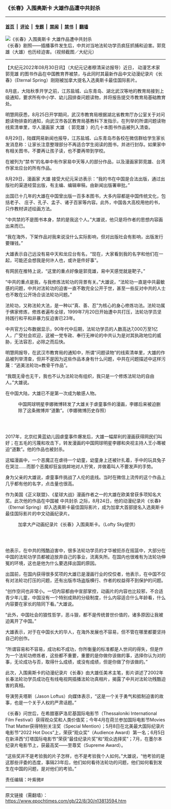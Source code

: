 ### 《长春》入围奥斯卡 大雄作品遭中共封杀

---

#### [首页](../../../..?n13813594) &nbsp;|&nbsp; [评论](../../../../../epoch-comment?n13813594) &nbsp;|&nbsp; [专题](../../../../../epoch-special?n13813594) &nbsp;|&nbsp; [禁闻](../../../../../epoch-news?n13813594) &nbsp;|&nbsp; [禁书](../../../../../books?n13813594) &nbsp;|&nbsp; [翻墙](https://github.com/gfw-breaker/nogfw/blob/master/README.md?n13813594)


<div><img alt="《长春》入围奥斯卡 大雄作品遭中共封杀" class="attachment-djy_600_400 size-djy_600_400 wp-post-image" src="https://i.epochtimes.com/assets/uploads/2022/08/id13809443-DSC_0688-600x400.jpg"/>
<div class="caption">
 《长春》剧照——插播事件发生后，中共对当地法轮功学员疯狂抓捕和迫害。郭竞雄（大雄）也历经迫害。（视频截图／大纪元）
</div></div><hr/><div class="post_content" id="artbody" itemprop="articleBody">
 <!-- article content begin -->
 <p>
  【大纪元2022年08月30日讯】（大纪元记者穆清采访报导）近日，
  <ok href="https://www.epochtimes.com/gb/tag/%E5%8A%A8%E6%BC%AB%E8%89%BA%E6%9C%AF%E5%AE%B6.html">
   动漫艺术家
  </ok>
  <ok href="https://www.epochtimes.com/gb/tag/%E9%83%AD%E7%AB%9E%E9%9B%84.html">
   郭竞雄
  </ok>
  的图书作品在中国教育界被禁，与此同时其最新作品中文动漫纪录片《长春》（Eternal Spring）刚刚被加拿大提名入选奥斯卡最佳国际影片。
 </p>
 <p>
  8月底，大陆秋季开学之前，江苏盐城、山东青岛、湖北武汉等地的教育局接到上级通知，要求所有中小学、幼儿园排查问题读物，并将报告提交市教育局基础教育处。
 </p>
 <p>
  明慧网获悉，8月25日开学期间，武汉市教育局根据湖北省教育厅办公室关于对问题读物排查的通知，向武汉市各区教育局基教科下发指示，在列举的所谓问题读物线索清单里，华人漫画家
  <ok href="https://www.epochtimes.com/gb/tag/%E5%A4%A7%E9%9B%84.html">
   大雄
  </ok>
  （
  <ok href="https://www.epochtimes.com/gb/tag/%E9%83%AD%E7%AB%9E%E9%9B%84.html">
   郭竞雄
  </ok>
  ）的几十本图书作品被列入清查。
 </p>
 <p>
  8月29日，陆媒网易新闻也报导，江苏盐城、山东青岛市各校在微信群给学生家长发消息称：让家长注意整理部分不再适合学生阅读的图书，并进行封存。如果家中有相关图书，不要再让孩子读，也不要再带到学校。
 </p>
 <p>
  在被列为“禁书”的名单中有作家易中天等人的部分作品，以及漫画家郭竞雄、台湾作家龙应台的所有作品。
 </p>
 <p>
  8月29日，漫画家
  <ok href="https://www.epochtimes.com/gb/tag/%E5%A4%A7%E9%9B%84.html">
   大雄
  </ok>
  接受大纪元采访表示：“我的书在中国是合法出版，通过出版社的渠道经营出版，有主编、编辑审稿，由新闻出版署审批。”
 </p>
 <p>
  出国已十几年的大雄在中国曾出版一百多本图书，大多内容都是中国传统文化，包括老子、 庄子、孔子、孟子、诸子百家等内容。此外，中国各大高校用他的书，只作教材讲述绘画方法。
 </p>
 <p>
  “中共禁的不是图书本身，禁的是我这个人。”大雄说，他只是将作者的思想内容画出来而已。
 </p>
 <p>
  “我在海外，下架作品对我来说没什么实际影响，但对出版社会有影响，出版发行要赚钱。”
 </p>
 <p>
  大雄表示自己远没有易中天和龙应台有名，“现在，大家看到我的名字和他们在一起，可能还会想我是何许人也，或许是件好事”。
 </p>
 <p>
  有网民在推特上说，“这里的重点好像是郭竞雄，易中天感觉就是靶子。”
 </p>
 <p>
  “中共的重点是我，与我修炼法轮功的背景有关。”大雄说，“法轮功一直是中共最敏感的问题，中共对法轮功的迫害一直不敢完全公开于世，甚至一些反对中共的人士也不敢在公开场合谈法轮功问题。”
 </p>
 <p>
  法轮功，又称法轮大法，是一种以“真、善、忍”为核心的身心修炼功法。法轮功属于佛家修炼，修炼者遍布全球，1999年7月20日开始遭中共打压，法轮功学员坚持践行和平和非暴力反迫害已23年。
 </p>
 <p>
  中共官方公布数据显示，90年代中后期，法轮功学员的人数高达7,000万至1亿人，广受社会欢迎，这被一党专政、奉行无神论的中共认为是对其执政地位的威胁，无法容忍，必除之而后快。
 </p>
 <p>
  明慧网报导，在武汉市教育局的通知中，所谓“问题读物”的线索清单里，大雄的作品被列举清查，但并不是因为这些作品本身有什么问题，中共在问题描述中这样污蔑：“逃美法轮功×教骨干作品”。
 </p>
 <p>
  “我既无骨也无干，我也不认为法轮功有组织，我只是一个修炼法轮功的自由人。”大雄说。
 </p>
 <p>
  在中国大陆，大雄已不是第一次成为敏感人物。
 </p>
 <figure aria-describedby="caption-attachment-13813606" class="wp-caption aligncenter" id="attachment_13813606" style="width: 450px">
  <ok href="https://i.epochtimes.com/assets/uploads/2022/08/id13813606-p8557343a472999196-ss.jpeg" target="_blank">
   <img alt="" class="size-full wp-image-13813606" src="https://i.epochtimes.com/assets/uploads/2022/08/id13813606-p8557343a472999196-ss.jpeg"/>
  </ok>
  <br/><figcaption class="wp-caption-text" id="caption-attachment-13813606">
   中国网球明星李娜微博转发了大雄关于虐童事件的漫画，李娜后来被迫删除了这条微博并“道歉”。（李娜微博历史存照）
  </figcaption><br/>
 </figure><br/>
 <p>
  2017年，北京红黄蓝幼儿园虐童事件爆发后，大雄一幅犀利的漫画获得网民们叫好；在五毛的污蔑和攻击下，转发漫画的中国网球明星李娜和央视主持人王小骞被迫“道歉”。他的作品也被封杀。
 </p>
 <p>
  这幅漫画中，一个恶魔正在虐待一个幼童，幼童身上还被针扎着，手中的玩具兔子在哭泣……而那个恶魔却狂妄挑衅地对人狞笑，并做着叫人不要发声的手势。
 </p>
 <p>
  身为父亲的大雄说，虐童事件挑战了人伦的底线。当时在微信上流传的这个作品上几乎都有他的名字，点击量也很高。
 </p>
 <p>
  作为美国《正义联盟》、《星球大战》漫画作者之一的大雄在欧美曾获多项知名大奖。此次他的作品在中国被
  <ok href="https://www.epochtimes.com/gb/tag/%E4%B8%AD%E5%85%B1%E5%B0%81%E6%9D%80.html">
   中共封杀
  </ok>
  之际，8月24日，他的动漫纪录片《长春》（Eternal Spring）却入选奥斯卡最佳国际影片，成为加拿大首部提名入选奥斯卡最佳国际影片的中文动画纪录片。
 </p>
 <figure aria-describedby="caption-attachment-13773117" class="wp-caption aligncenter" id="attachment_13773117" style="width: 600px">
  <ok href="https://i.epochtimes.com/assets/uploads/2022/07/id13773117-ETERNAL-SPRING-Still-4-copyright-Lofty-Sky-Pictures.png" target="_blank">
   <img alt="" class="size-large wp-image-13773117" src="https://i.epochtimes.com/assets/uploads/2022/07/id13773117-ETERNAL-SPRING-Still-4-copyright-Lofty-Sky-Pictures-600x250.png"/>
  </ok>
  <br/><figcaption class="wp-caption-text" id="caption-attachment-13773117">
   加拿大产动画纪录片《长春》入围奥斯卡。（Lofty Sky提供）
  </figcaption><br/>
 </figure><br/>
 <p>
  他表示，在中共的残酷迫害中，很多法轮功学员的才华被扼杀在摇篮中，大部分在中国的法轮功学员都被迫放弃自己的事业，流离失所。在国内也很难有为法轮功伸冤的环境，这也是他为什么要选择出国的原因。
 </p>
 <p>
  出国前，在国内获得很多奖项的大雄已是漫画行业的佼佼者，他表示，在中国不仅有对法轮功打压的问题，还有出版市场盗版横行、作者的权益得不到保护的问题。
 </p>
 <p>
  “创作空间也非常小。一切内容都由中宣部掌控，动画片的内容也比较邪，不合适青少年儿童，中国没有一个特别成熟的分级制度，什么内容适合什么年龄看，什么内容要在家长的陪同下看。”大雄说。
 </p>
 <p>
  “此外，中国社会的狼性哲学，恶斗狠，都不是传统普世价值的，诸多原因让我被迫离开了中国。”
 </p>
 <p>
  大雄表示，对于在中国长大的华人，在海外发展也不容易，但不管在哪里都要坚持自己的创作。
 </p>
 <p>
  “所谓容易和不容易，成功和不成功，你所衡量的标准都是人世间的得失，但是作为一个法轮功修炼者，这些都不重要，重要的是你做你该做的事，选择你认为对的事，无论成功与否，取得什么成绩，或没有成绩，但是你做了你该做的。”
 </p>
 <p>
  此次，入围奥斯卡的动漫纪录片《长春》由大雄任美术主笔，影片讲述了2002年长春法轮功学员成功在有线电视网插播法轮功真相片，揭露了中共对法轮功残酷迫害的真相。
 </p>
 <p>
  导演劳夫塔斯（Jason Loftus）向媒体表示，“这是一个关于勇气和抵制迫害的故事，也是一个关于人权的严肃话题。”
 </p>
 <p>
  《长春》问世后，在希腊塞萨洛尼基国际电影节（Thessaloniki International Film Festival）获得观众奖和人类价值奖；今年4月在荷兰参加国际电影节Movies That Matter获得特别关注奖（Special Mention）；5月8日在北美最大国际纪录片电影节“2022 Hot Docs”上，荣获“观众奖”（Audience Award）第一名；6月5日在新泽西“灯塔国际电影节”荣获“最佳纪录片奖”和“观众选择奖”；7月，在墨尔本纪录片电影节上，获最高奖——至尊奖（Supreme Award）。
 </p>
 <p>
  “这些奖并不是考验我的片子怎样，也不是考验我个人如何。”大雄说，“他考验的是这那些评委的态度，事隔23年后，他们如何看待法轮功的问题，他们如何看到发生在中国的问题，是对他们的考验。”
 </p>
 <p>
  责任编辑：叶紫微#
 </p>
 <!-- article content end -->
 <div id="below_article_ad">
 </div>
</div>


---

原文链接（需翻墙）：https://www.epochtimes.com/gb/22/8/30/n13813594.htm